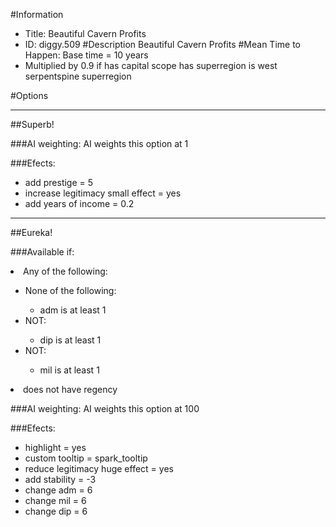 #Information
 - Title: Beautiful Cavern Profits
 - ID: diggy.509
#Description
Beautiful Cavern Profits
#Mean Time to Happen:
Base time = 10 years
 - Multiplied by 0.9 if has capital scope has superregion is west serpentspine superregion

#Options

___
##Superb!

###AI weighting:
AI weights this option at 1


###Efects:<ul><li>add prestige = 5</li><li>increase legitimacy small effect = yes</li><li>add years of income = 0.2</li></ul>

___
##Eureka!

###Available if:
<li>Any of the following:</li><ul><li>None of the following:</li><ul><li>adm is at least 1</li></ul><li>NOT:</li><ul><li>dip is at least 1</li></ul><li>NOT:</li><ul><li>mil is at least 1</li></ul></ul><li>does not have regency</li>

###AI weighting:
AI weights this option at 100


###Efects:<ul><li>highlight = yes</li><li>custom tooltip = spark_tooltip</li><li>reduce legitimacy huge effect = yes</li><li>add stability = -3</li><li>change adm = 6</li><li>change mil = 6</li><li>change dip = 6</li></ul>
